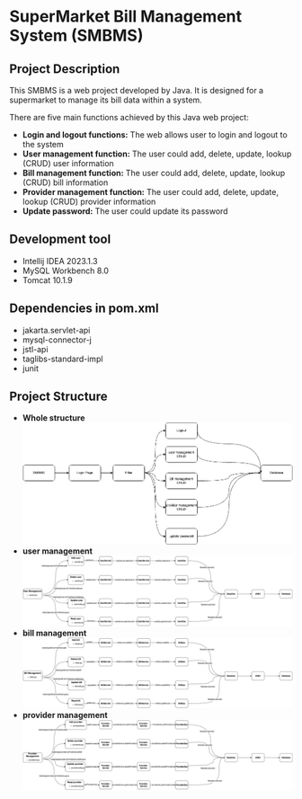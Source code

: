 # SuperMarket Bill Management System (SMBMS)

## Project Description
This SMBMS is a web project developed by Java. It is designed for a supermarket to manage its bill data within a system. 

There are five main functions achieved by this Java web project:
- <b>Login and logout functions:</b> The web allows user to login and logout to the system
- <b>User management function:</b> The user could add, delete, update, lookup (CRUD) user information
- <b>Bill management function:</b> The user could add, delete, update, lookup (CRUD) bill information
- <b>Provider management function:</b> The user could add, delete, update, lookup (CRUD) provider information
- <b>Update password:</b> The user could update its password

## Development tool
- Intellij IDEA 2023.1.3
- MySQL Workbench 8.0
- Tomcat 10.1.9

## Dependencies in pom.xml
- jakarta.servlet-api
- mysql-connector-j
- jstl-api
- taglibs-standard-impl
- junit

## Project Structure
- <b>Whole structure
  <img src="img/smbms.png">
- user management
  <img src="img/smbms_user.png">
- bill management
  <img src="img/smbms_bill.png">
- provider management </b>
  <img src="img/smbms_provider.png">
